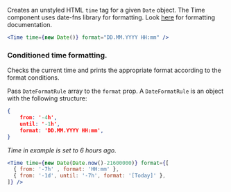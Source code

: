 Creates an unstyled HTML `time` tag for a given `Date` object.
The Time component uses date-fns library for formatting.
Look [here](https://date-fns.org/v1.29.0/docs/format) for formatting documentation.


```jsx 
<Time time={new Date()} format="DD.MM.YYYY HH:mm" />
```

### Conditioned time formatting.
Checks the current time and prints the appropriate format 
according to the format conditions.

Pass `DateFormatRule` array to the `format` prop.
A `DateFormatRule` is an object with the following structure:

```json
{
    from: '-4h',
    until: '-1h',
    format: 'DD.MM.YYYY HH:mm',
}
```
 
_Time in example is set to 6 hours ago._
```jsx 
<Time time={new Date(Date.now()-21600000)} format={[
  { from: '-7h' , format: 'HH:mm' },
  { from: '-1d', until: '-7h', format: '[Today]' },  
]} />
```
